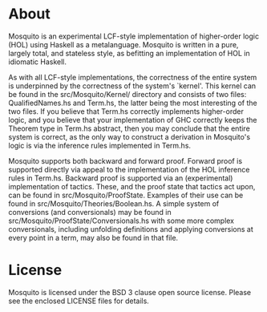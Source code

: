 # About

Mosquito is an experimental LCF-style implementation of higher-order logic (HOL)
using Haskell as a metalanguage.  Mosquito is written in a pure, largely total,
and stateless style, as befitting an implementation of HOL in idiomatic Haskell.

As with all LCF-style implementations, the correctness of the entire system is
underpinned by the correctness of the system's `kernel'.  This kernel can be found
in the src/Mosquito/Kernel/ directory and consists of two files: QualifiedNames.hs
and Term.hs, the latter being the most interesting of the two files.  If you
believe that Term.hs correctly implements higher-order logic, and you believe that
your implementation of GHC correctly keeps the Theorem type in Term.hs abstract,
then you may conclude that the entire system is correct, as the only way to construct
a derivation in Mosquito's logic is via the inference rules implemented in Term.hs.

Mosquito supports both backward and forward proof.  Forward proof is supported
directly via appeal to the implementation of the HOL inference rules in Term.hs.
Backward proof is supported via an (experimental) implementation of tactics.  These,
and the proof state that tactics act upon, can be found in src/Mosquito/ProofState.
Examples of their use can be found in src/Mosquito/Theories/Boolean.hs.  A simple
system of conversions (and conversionals) may be found in
src/Mosquito/ProofState/Conversionals.hs with some more complex conversionals,
including unfolding definitions and applying conversions at every point in a term,
may also be found in that file.

# License

Mosquito is licensed under the BSD 3 clause open source license.  Please see the
enclosed LICENSE files for details.